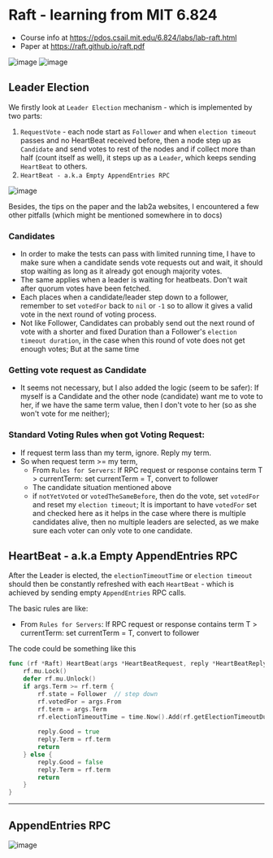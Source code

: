 # Raft - learning from MIT 6.824


* Course info at https://pdos.csail.mit.edu/6.824/labs/lab-raft.html
* Paper at https://raft.github.io/raft.pdf

![image](https://user-images.githubusercontent.com/161689/161535615-b7a02f9c-495c-4cc6-b7ef-9f7c8ab2c919.png)
![image](https://user-images.githubusercontent.com/161689/161535678-86a9157c-c756-4832-99b5-75a1c2dca49d.png)

## Leader Election
We firstly look at `Leader Election` mechanism - which is implemented by two parts:
1. `RequestVote` - each node start as `Follower` and when `election timeout` passes 
and no HeartBeat received before, then a node step up as `Candidate` and send votes
to rest of the nodes and if collect more than half (count itself as well), it
steps up as a `Leader`, which keeps sending `HeartBeat` to others.
2. `HeartBeat - a.k.a Empty AppendEntries RPC`

![image](https://user-images.githubusercontent.com/161689/161535482-789d1655-3297-4e21-9b19-84f0197ab842.png)

Besides, the tips on the paper and the lab2a websites, I encountered a few
other pitfalls (which might be mentioned somewhere in to docs)

### Candidates
- In order to make the tests can pass with limited running time, I have to make sure
when a candidate sends vote requests out and wait, it should stop waiting
as long as it already got enough majority votes.
- The same applies when a leader is waiting for heatbeats. Don't wait after quorum votes
have been fetched.
- Each places when a candidate/leader step down to a follower,
remember to set `votedFor` back to `nil` or `-1` so to allow it gives a valid vote
in the next round of voting process.
- Not like Follower, Candidates can probably send out the next round of vote 
with a shorter and fixed Duration than
a Follower's `election timeout duration`, in the case when this round of vote does not
get enough votes; But at the same time

### Getting vote request as Candidate
- It seems not necessary, but I also added the logic (seem to be safer):
If myself is a Candidate and the other node (candidate) want me to vote to her,
if we have the same term value, then I don't vote to her (so as she won't vote for me neither);

### Standard Voting Rules when got Voting Request:
- If request term lass than my term, ignore. Reply my term.
- So when request term >= my term,
  - From `Rules for Servers`: If RPC request or response contains term T > currentTerm:
    set currentTerm = T, convert to follower
  - The candidate situation mentioned above
  - if `notYetVoted` or `votedTheSameBefore`, then do the vote, set `votedFor` and reset my `election timeout`;
  It is important to have `votedFor` set and checked here as it helps in the case where
  there is multiple candidates alive, then no multiple leaders are selected, as we make
  sure each voter can only vote to one candidate.

## HeartBeat - a.k.a Empty AppendEntries RPC
After the Leader is elected, the `electionTimeoutTime` or `election timeout` should then be
constantly refreshed with each `HeartBeat` - which is achieved by sending empty
`AppendEntries` RPC calls.

The basic rules are like:
- From `Rules for Servers`: If RPC request or response contains term T > currentTerm:
  set currentTerm = T, convert to follower

The code could be something like this
```go
func (rf *Raft) HeartBeat(args *HeartBeatRequest, reply *HeartBeatReply) {
    rf.mu.Lock()
	defer rf.mu.Unlock()
    if args.Term >= rf.term {
        rf.state = Follower  // step down
        rf.votedFor = args.From
        rf.term = args.Term
        rf.electionTimeoutTime = time.Now().Add(rf.getElectionTimeoutDuration())
        
        reply.Good = true
        reply.Term = rf.term
        return
    } else {
        reply.Good = false
        reply.Term = rf.term
        return
    }
}
```

---

## AppendEntries RPC
![image](https://user-images.githubusercontent.com/161689/161535816-1dd0938d-33e8-4acf-9d7c-1002b89990f3.png)